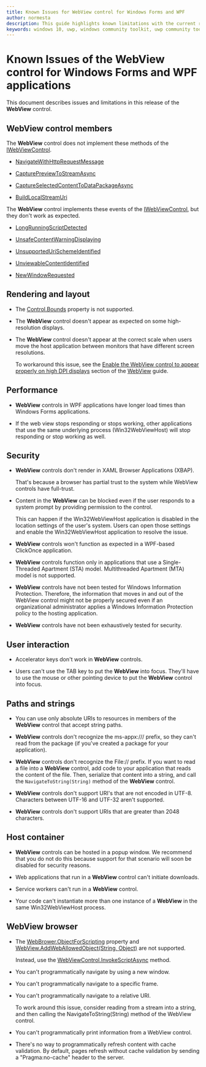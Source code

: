 ```yaml
---
title: Known Issues for WebView control for Windows Forms and WPF
author: normesta
description: This guide highlights known limitations with the current release of the WebView control for Windows Forms and WPF applications.
keywords: windows 10, uwp, windows community toolkit, uwp community toolkit, uwp toolkit, WebView, Windows Forms, WPF, known issues, release notes
---
```


# Known Issues of the WebView control for Windows Forms and WPF applications

This document describes issues and limitations in this release of the **WebView** control.

## WebView control members

The **WebView** control does not implement these methods of the [IWebViewControl](https://docs.microsoft.com/uwp/api/windows.web.ui.iwebviewcontrol).

* [NavigateWithHttpRequestMessage](https://docs.microsoft.com/uwp/api/windows.web.ui.iwebviewcontrol.navigatewithhttprequestmessage)

* [CapturePreviewToStreamAsync](https://docs.microsoft.com/uwp/api/windows.web.ui.iwebviewcontrol.capturepreviewtostreamasync)

* [CaptureSelectedContentToDataPackageAsync](https://docs.microsoft.com/uwp/api/windows.web.ui.iwebviewcontrol.captureselectedcontenttodatapackageasync)

* [BuildLocalStreamUri](https://docs.microsoft.com/uwp/api/windows.web.ui.iwebviewcontrol.buildlocalstreamuri)

The **WebView** control implements these events of the [IWebViewControl](https://docs.microsoft.com/uwp/api/windows.web.ui.iwebviewcontrol), but they don't work as expected.

* [LongRunningScriptDetected](https://docs.microsoft.com/uwp/api/windows.web.ui.iwebviewcontrol.longrunningscriptdetected)

* [UnsafeContentWarningDisplaying](https://docs.microsoft.com/uwp/api/windows.web.ui.iwebviewcontrol.unsafecontentwarningdisplaying)

* [UnsupportedUriSchemeIdentified](https://docs.microsoft.com/uwp/api/windows.web.ui.iwebviewcontrol.unsupportedurischemeidentified)

* [UnviewableContentIdentified](https://docs.microsoft.com/uwp/api/windows.web.ui.iwebviewcontrol.unviewablecontentidentified)

* [NewWindowRequested](https://docs.microsoft.com/uwp/api/windows.web.ui.iwebviewcontrol.newwindowrequested)

## Rendering and layout

* The [Control.Bounds](https://msdn.microsoft.com/library/system.windows.forms.control.bounds.aspx) property is not supported.

* The **WebView** control doesn't appear as expected on some high-resolution displays.

* The **WebView** control doesn't appear at the correct scale when users move the host application between monitors that have different screen resolutions.

  To workaround this issue, see the [Enable the WebView control to appear properly on high DPI displays](WebView.md#high-dpi) section of the [WebView](WebView.md) guide.


## Performance

* **WebView** controls in WPF applications have longer load times than Windows Forms applications.

* If the web view stops responding or stops working, other applications that use the same underlying process (Win32WebViewHost) will stop responding or stop working as well.

## Security

* **WebView** controls don't render in XAML Browser Applications (XBAP).

  That's because a browser has partial trust to the system while WebView controls have full-trust.

* Content in the **WebView** can be blocked even if the user responds to a system prompt by providing permission to the control.

  This can happen if the Win32WebViewHost application is disabled in the location settings of the user's system. Users can open those settings and enable the Win32WebViewHost application to resolve the issue.

* **WebView** controls won't function as expected in a WPF-based ClickOnce application.

* **WebView** controls function only in applications that use a Single-Threaded Apartment (STA) model. Multithreaded Apartment (MTA) model is not supported.

* **WebView** controls have not been tested for Windows Information Protection. Therefore, the information that moves in and out of the WebView control might not be properly secured even if an  organizational administrator applies a Windows Information Protection policy to the hosting application.  

* **WebView** controls have not been exhaustively tested for security.

## User interaction

* Accelerator keys don't work in **WebView** controls.

* Users can't use the TAB key to put the **WebView** into focus. They'll have to use the mouse or other pointing device to put the **WebView** control into focus.

## Paths and strings

* You can use only absolute URIs to resources in members of the **WebView** control that accept string paths.

* **WebView** controls don't recognize the ms-appx:/// prefix, so they can't read from the package (if you've created a package for your application).

* **WebView** controls don't recognize the File:// prefix. If you want to read a file into a **WebView** control, add code to your application that reads the content of the file. Then, serialize that content into a string, and call the ``NavigateToString(String)`` method of the **WebView** control.

* **WebView** controls don't support URI's that are not encoded in UTF-8. Characters between UTF-16 and UTF-32 aren't supported.

* **WebView** controls don't support URIs that are greater than 2048 characters.

## Host container

* **WebView** controls can be hosted in a popup window. We recommend that you do not do this because support for that scenario will soon be disabled for security reasons.

* Web applications that run in a **WebView** control can't initiate downloads.

* Service workers can't run in a **WebView** control.

* Your code can't instantiate more than one instance of a **WebView** in the same Win32WebViewHost process.

## WebView browser

* The [WebBrower.ObjectForScripting](https://msdn.microsoft.com/library/system.windows.controls.webbrowser.objectforscripting.aspx) property and [WebView.AddWebAllowedObject(String, Object)](https://docs.microsoft.com/uwp/api/windows.ui.xaml.controls.webview.addweballowedobject) are not supported.

  Instead, use the [WebViewControl.InvokeScriptAsync](https://docs.microsoft.com/uwp/api/windows.web.ui.interop.webviewcontrol.invokescriptasync) method.

* You can't programmatically navigate by using a new window.

* You can't programmatically navigate to a specific frame.

* You can't programmatically navigate to a relative URI.

  To work around this issue, consider reading from a stream into a string, and then calling the NavigateToString(String) method of the WebView control.

* You can't programmatically print information from a WebView control.

* There's no way to programmatically refresh content with cache validation. By default, pages refresh without cache validation by sending a "Pragma:no-cache" header to the server.

 

 

